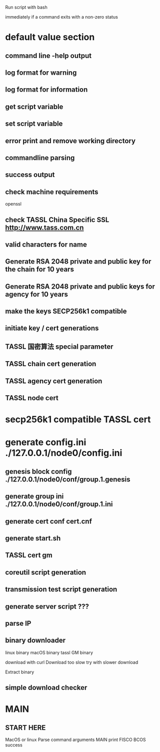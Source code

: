 Run script with bash

immediately if a command exits with a non-zero status 

# default value section






































## command line -help output




























## log format for warning





## log format for information





## get script variable







## set script variable







## error print and remove working directory









## commandline parsing













































## success output





















## check machine requirements
openssl

















## check TASSL China Specific SSL http://www.tass.com.cn










## valid characters for name


























## Generate RSA 2048 private and public key for the chain for 10 years













## Generate RSA 2048 private and public keys for agency for 10 years






















## make the keys SECP256k1 compatible















## initiate key / cert generations

























## TASSL 国密算法 special parameter










## TASSL chain cert generation























## TASSL agency cert generation



















## TASSL node cert













# secp256k1 compatible TASSL cert


































# generate config.ini ./127.0.0.1/node0/config.ini


































































## genesis block config ./127.0.0.1/node0/conf/group.1.genesis
























## generate group ini ./127.0.0.1/node0/conf/group.1.ini































## generate cert conf cert.cnf



































## generate start.sh





















## TASSL cert gm




























































































































## coreutil script generation


























































































































































## transmission test script generation
































































## generate server script ???































## parse IP














## binary downloader



linux binary
macOS binary
tassl GM binary






download with curl
 Download too slow
  try with slower download




Extract binary



## simple download checker















# MAIN
















































































































































































































































## START HERE
MacOS or linux
Parse command arguments
MAIN
print FISCO BCOS success
